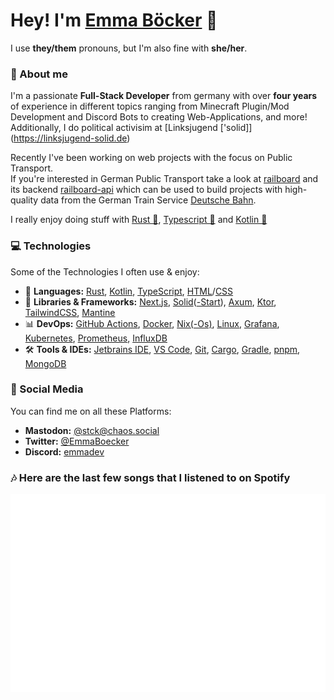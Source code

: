  # Hey! I'm [Emma Böcker](https://www.boecker.dev) 💖
 I use **they/them** pronouns, but I'm also fine with **she/her**.

### 👤 About me
I'm a passionate **Full-Stack Developer** from germany with over **four years** of experience in different topics ranging from Minecraft Plugin/Mod Development and Discord Bots to creating Web-Applications, and more! Additionally, I do political activisim at [Linksjugend \['solid]](https://linksjugend-solid.de)

Recently I've been working on web projects with the focus on Public Transport. \
If you're interested in German Public Transport take a look at [railboard](https://github.com/emmaboecker/railboard) and its backend [railboard-api](https://github.com/emmaboecker/railboard-api) which can be used to build projects with high-quality data from the German Train Service [Deutsche Bahn](https://deutschebahn.com). 

I really enjoy doing stuff with [Rust 🦀](https://www.rust-lang.org/), [Typescript 💙](https://www.typescriptlang.org/) and [Kotlin 💜](https://kotlinlang.org/)

### 💻 Technologies
Some of the Technologies I often use & enjoy:

- 🦀 **Languages:** [Rust](https://rustlang.org/),  [Kotlin](https://kotlinlang.org), [TypeScript](https://www.typescriptlang.org/), [HTML](https://en.wikipedia.org/wiki/Hypertext_Markup_Language)/[CSS](https://en.wikipedia.org/wiki/Cascading_Style_Sheets)
- 📱 **Libraries & Frameworks:** [Next.js](https://nextjs.org/), [Solid](https://www.solidjs.com/)([-Start](https://start.solidjs.com/)), [Axum](https://github.com/tokio-rs/axum), [Ktor](https://ktor.io/), [TailwindCSS](https://tailwindcss.com/),  [Mantine](https://mantine.dev/)
- 📊 **DevOps:** [GitHub Actions](https://github.com/features/actions), [Docker](https://www.docker.com/), [Nix(-Os)](https://nixos.org/), [Linux](https://en.wikipedia.org/wiki/Linux), [Grafana](https://grafana.com/), [Kubernetes](https://kubernetes.io/), [Prometheus](https://prometheus.io/), [InfluxDB](https://www.influxdata.com/)
- 🛠 **Tools & IDEs:** [Jetbrains IDE](https://www.jetbrains.com/), [VS Code](https://code.visualstudio.com/), [Git](https://git-scm.com/), [Cargo](https://github.com/rust-lang/cargo), [Gradle](https://gradle.org/), [pnpm](https://pnpm.io/), [MongoDB](https://www.mongodb.com/)

### 👀 Social Media
You can find me on all these Platforms:

- **Mastodon:** <a rel="me" href="https://chaos.social/@stck">[@stck@chaos.social](https://chaos.social/@stck)</a>
- **Twitter:** [@EmmaBoecker](https://twitter.com/EmmaBoecker)
- **Discord:** [emmadev](https://discord.com/users/816989010836717599)

### 🎶 Here are the last few songs that I listened to on Spotify 

![Spotify Stats](https://github.com/emmaboecker/emmaboecker/blob/main/github-metrics.svg)
